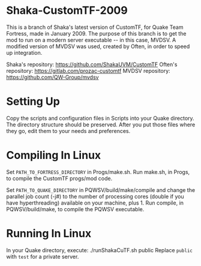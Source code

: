 # Shaka-CustomTF-2009
This is a branch of Shaka's latest version of CustomTF, for Quake Team Fortress, made in January 2009. The purpose of this branch is to get the mod to run on a modern server executable -- in this case, MVDSV. A modified version of MVDSV was used, created by Often, in order to speed up integration.

Shaka's repository: https://github.com/ShakaUVM/CustomTF
Often's repository: https://gitlab.com/prozac-customtf
MVDSV repository:   https://github.com/QW-Group/mvdsv

# Setting Up

Copy the scripts and configuration files in Scripts into your Quake directory. The directory structure should be preserved.
After you put those files where they go, edit them to your needs and preferences.

# Compiling In Linux

Set `PATH_TO_FORTRESS_DIRECTORY` in Progs/make.sh.
Run make.sh, in Progs, to compile the CustomTF progs/mod code.

Set `PATH_TO_QUAKE_DIRECTORY` in PQWSV/build/make/compile and change the parallel job count (-j#) to the number of processing cores (double if you have hyperthreading) available on your machine, plus 1.
Run compile, in PQWSV/build/make, to compile the PQWSV executable.

# Running In Linux

In your Quake directory, execute: ./runShakaCuTF.sh public
Replace `public` with `test` for a private server.

